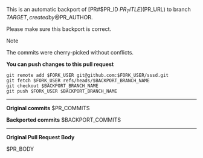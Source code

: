 This is an automatic backport of [PR#$PR_ID $PR_TITLE]($PR_URL) to branch $TARGET, created by @$PR_AUTHOR.

Please make sure this backport is correct.

> [!NOTE]
> The commits were cherry-picked without conflicts.

**You can push changes to this pull request**

```
git remote add $FORK_USER git@github.com:$FORK_USER/sssd.git
git fetch $FORK_USER refs/heads/$BACKPORT_BRANCH_NAME
git checkout $BACKPORT_BRANCH_NAME
git push $FORK_USER $BACKPORT_BRANCH_NAME
```

---

**Original commits**
$PR_COMMITS

**Backported commits**
$BACKPORT_COMMITS

---

**Original Pull Request Body**

$PR_BODY
